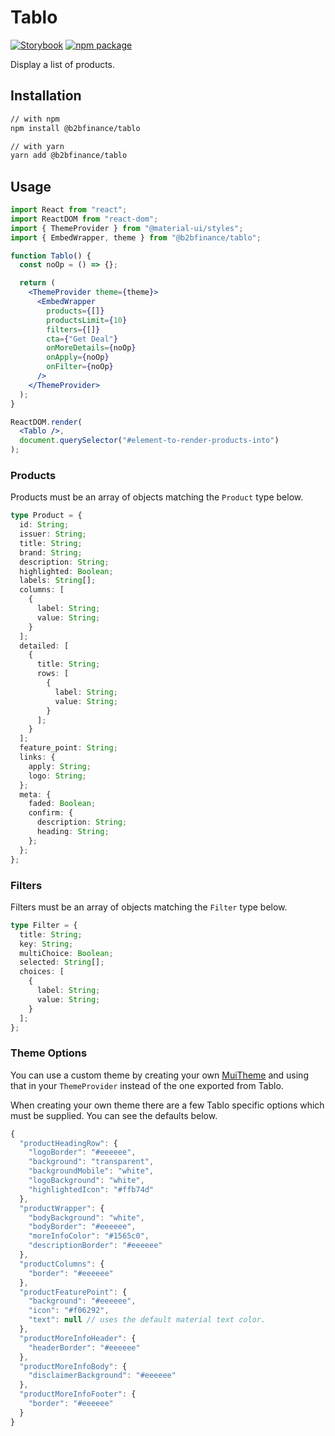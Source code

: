 # Tablo

[![Storybook][storybook-badge]][storybook]
[![npm package][npm-badge]][npm]

Display a list of products.

## Installation

```sh
// with npm
npm install @b2bfinance/tablo

// with yarn
yarn add @b2bfinance/tablo
```

## Usage

```jsx
import React from "react";
import ReactDOM from "react-dom";
import { ThemeProvider } from "@material-ui/styles";
import { EmbedWrapper, theme } from "@b2bfinance/tablo";

function Tablo() {
  const noOp = () => {};

  return (
    <ThemeProvider theme={theme}>
      <EmbedWrapper
        products={[]}
        productsLimit={10}
        filters={[]}
        cta={"Get Deal"}
        onMoreDetails={noOp}
        onApply={noOp}
        onFilter={noOp}
      />
    </ThemeProvider>
  );
}

ReactDOM.render(
  <Tablo />,
  document.querySelector("#element-to-render-products-into")
);
```

### Products

Products must be an array of objects matching the `Product` type below.

```typescript
type Product = {
  id: String;
  issuer: String;
  title: String;
  brand: String;
  description: String;
  highlighted: Boolean;
  labels: String[];
  columns: [
    {
      label: String;
      value: String;
    }
  ];
  detailed: [
    {
      title: String;
      rows: [
        {
          label: String;
          value: String;
        }
      ];
    }
  ];
  feature_point: String;
  links: {
    apply: String;
    logo: String;
  };
  meta: {
    faded: Boolean;
    confirm: {
      description: String;
      heading: String;
    };
  };
};
```

### Filters

Filters must be an array of objects matching the `Filter` type below.

```typescript
type Filter = {
  title: String;
  key: String;
  multiChoice: Boolean;
  selected: String[];
  choices: [
    {
      label: String;
      value: String;
    }
  ];
};
```

### Theme Options

You can use a custom theme by creating your own [MuiTheme](https://material-ui.com/customization/default-theme/#default-theme) and using that in your `ThemeProvider` instead of the one exported from Tablo.

When creating your own theme there are a few Tablo specific options which must be supplied. You can see the defaults below.

```js
{
  "productHeadingRow": {
    "logoBorder": "#eeeeee",
    "background": "transparent",
    "backgroundMobile": "white",
    "logoBackground": "white",
    "highlightedIcon": "#ffb74d"
  },
  "productWrapper": {
    "bodyBackground": "white",
    "bodyBorder": "#eeeeee",
    "moreInfoColor": "#1565c0",
    "descriptionBorder": "#eeeeee"
  },
  "productColumns": {
    "border": "#eeeeee"
  },
  "productFeaturePoint": {
    "background": "#eeeeee",
    "icon": "#f06292",
    "text": null // uses the default material text color.
  },
  "productMoreInfoHeader": {
    "headerBorder": "#eeeeee"
  },
  "productMoreInfoBody": {
    "disclaimerBackground": "#eeeeee"
  },
  "productMoreInfoFooter": {
    "border": "#eeeeee"
  }
}
```

[storybook-badge]: https://cdn.jsdelivr.net/gh/storybooks/brand@master/badge/badge-storybook.svg
[storybook]: https://b2bfinance.github.io/tablo/
[npm-badge]: https://img.shields.io/npm/v/@b2bfinance/tablo.png?style=flat-square
[npm]: https://www.npmjs.org/package/@b2bfinance/tablo
